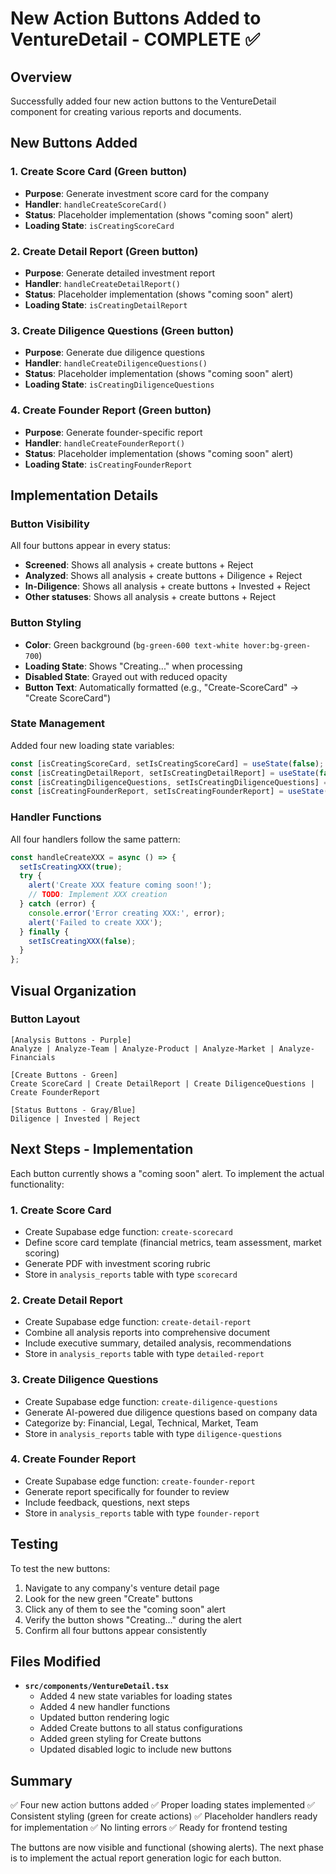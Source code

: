 # New Action Buttons Added to VentureDetail - COMPLETE ✅

## Overview
Successfully added four new action buttons to the VentureDetail component for creating various reports and documents.

## New Buttons Added

### 1. **Create Score Card** (Green button)
- **Purpose**: Generate investment score card for the company
- **Handler**: `handleCreateScoreCard()`
- **Status**: Placeholder implementation (shows "coming soon" alert)
- **Loading State**: `isCreatingScoreCard`

### 2. **Create Detail Report** (Green button)
- **Purpose**: Generate detailed investment report
- **Handler**: `handleCreateDetailReport()`
- **Status**: Placeholder implementation (shows "coming soon" alert)
- **Loading State**: `isCreatingDetailReport`

### 3. **Create Diligence Questions** (Green button)
- **Purpose**: Generate due diligence questions
- **Handler**: `handleCreateDiligenceQuestions()`
- **Status**: Placeholder implementation (shows "coming soon" alert)
- **Loading State**: `isCreatingDiligenceQuestions`

### 4. **Create Founder Report** (Green button)
- **Purpose**: Generate founder-specific report
- **Handler**: `handleCreateFounderReport()`
- **Status**: Placeholder implementation (shows "coming soon" alert)
- **Loading State**: `isCreatingFounderReport`

## Implementation Details

### **Button Visibility**
All four buttons appear in every status:
- **Screened**: Shows all analysis + create buttons + Reject
- **Analyzed**: Shows all analysis + create buttons + Diligence + Reject
- **In-Diligence**: Shows all analysis + create buttons + Invested + Reject
- **Other statuses**: Shows all analysis + create buttons + Reject

### **Button Styling**
- **Color**: Green background (`bg-green-600 text-white hover:bg-green-700`)
- **Loading State**: Shows "Creating..." when processing
- **Disabled State**: Grayed out with reduced opacity
- **Button Text**: Automatically formatted (e.g., "Create-ScoreCard" → "Create ScoreCard")

### **State Management**
Added four new loading state variables:
```typescript
const [isCreatingScoreCard, setIsCreatingScoreCard] = useState(false);
const [isCreatingDetailReport, setIsCreatingDetailReport] = useState(false);
const [isCreatingDiligenceQuestions, setIsCreatingDiligenceQuestions] = useState(false);
const [isCreatingFounderReport, setIsCreatingFounderReport] = useState(false);
```

### **Handler Functions**
All four handlers follow the same pattern:
```typescript
const handleCreateXXX = async () => {
  setIsCreatingXXX(true);
  try {
    alert('Create XXX feature coming soon!');
    // TODO: Implement XXX creation
  } catch (error) {
    console.error('Error creating XXX:', error);
    alert('Failed to create XXX');
  } finally {
    setIsCreatingXXX(false);
  }
};
```

## Visual Organization

### **Button Layout**
```
[Analysis Buttons - Purple]
Analyze | Analyze-Team | Analyze-Product | Analyze-Market | Analyze-Financials

[Create Buttons - Green]
Create ScoreCard | Create DetailReport | Create DiligenceQuestions | Create FounderReport

[Status Buttons - Gray/Blue]
Diligence | Invested | Reject
```

## Next Steps - Implementation

Each button currently shows a "coming soon" alert. To implement the actual functionality:

### **1. Create Score Card**
- Create Supabase edge function: `create-scorecard`
- Define score card template (financial metrics, team assessment, market scoring)
- Generate PDF with investment scoring rubric
- Store in `analysis_reports` table with type `scorecard`

### **2. Create Detail Report**
- Create Supabase edge function: `create-detail-report`
- Combine all analysis reports into comprehensive document
- Include executive summary, detailed analysis, recommendations
- Store in `analysis_reports` table with type `detailed-report`

### **3. Create Diligence Questions**
- Create Supabase edge function: `create-diligence-questions`
- Generate AI-powered due diligence questions based on company data
- Categorize by: Financial, Legal, Technical, Market, Team
- Store in `analysis_reports` table with type `diligence-questions`

### **4. Create Founder Report**
- Create Supabase edge function: `create-founder-report`
- Generate report specifically for founder to review
- Include feedback, questions, next steps
- Store in `analysis_reports` table with type `founder-report`

## Testing

To test the new buttons:
1. Navigate to any company's venture detail page
2. Look for the new green "Create" buttons
3. Click any of them to see the "coming soon" alert
4. Verify the button shows "Creating..." during the alert
5. Confirm all four buttons appear consistently

## Files Modified

- **`src/components/VentureDetail.tsx`**
  - Added 4 new state variables for loading states
  - Added 4 new handler functions
  - Updated button rendering logic
  - Added Create buttons to all status configurations
  - Added green styling for Create buttons
  - Updated disabled logic to include new buttons

## Summary

✅ Four new action buttons added
✅ Proper loading states implemented
✅ Consistent styling (green for create actions)
✅ Placeholder handlers ready for implementation
✅ No linting errors
✅ Ready for frontend testing

The buttons are now visible and functional (showing alerts). The next phase is to implement the actual report generation logic for each button.



